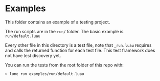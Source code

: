 # Examples

This folder contains an example of a testing project.

The run scripts are in the `run/` folder. The basic example is `run/default.luau`

Every other file in this directory is a test file, note that `_run.luau`
requires and calls the returned function for each test file. This test
framework does not have test discovery yet.

You can run the tests from the root folder of this repo with:

```sh
> lune run examples/run/default.luau
```
